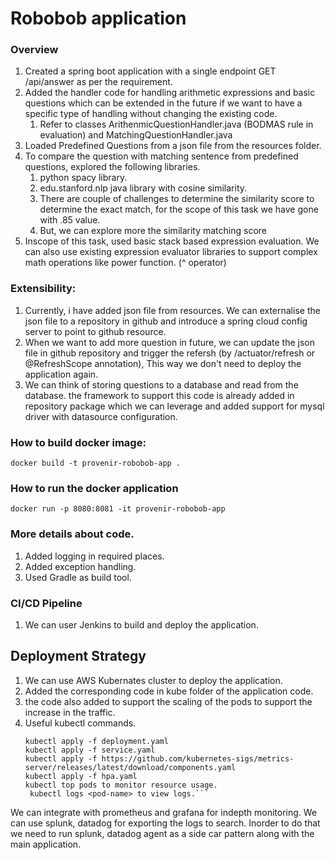 # Robobob application
### Overview

1. Created a spring boot application with a single endpoint GET /api/answer as per the requirement.
2. Added the handler code for handling arithmetic expressions and basic questions which can be extended in the future if we want to have a specific type of handling without changing the existing code.
   1. Refer to classes ArithenmicQuestionHandler.java (BODMAS rule in evaluation) and MatchingQuestionHandler.java
3. Loaded Predefined Questions from a json file from the resources folder.
4. To compare the question with matching sentence from predefined questions, explored the following libraries.
   1. python spacy library.
   2. edu.stanford.nlp java library with cosine similarity.
   3. There are couple of challenges to determine the similarity score to determine the exact match, for the scope of this task we have gone with .85 value. 
   4. But, we can explore more the similarity matching score
5. Inscope of this task, used basic stack based expression evaluation. We can also use existing expression evaluator libraries to support complex math operations like power function. (^ operator)

### Extensibility:
1. Currently, i have added json file from resources. We can externalise the json file to a repository in github and introduce a spring cloud config server to point to github resource.
2. When we want to add more question in future, we can update the json file in github repository and trigger the refersh (by /actuator/refresh or @RefreshScope annotation), This way we don't need to deploy the application again.
3. We can think of storing questions to a database and read from the database. the framework to support this code is already added in repository package which we can leverage and added support for mysql driver with datasource configuration.


### How to build docker image:
```docker build -t provenir-robobob-app .```
### How to run the docker application
```docker run -p 8080:8081 -it provenir-robobob-app```

### More details about code.
1. Added logging in required places.
2. Added exception handling.
3. Used Gradle as build tool.

### CI/CD Pipeline
1. We can user Jenkins to build and deploy the application.

## Deployment Strategy
1. We can use AWS Kubernates cluster to deploy the application.
2. Added the corresponding code in kube folder of the application code.
3. the code also added to support the scaling of the pods to support the increase in the traffic.
4. Useful kubectl commands.
   ```
   kubectl apply -f deployment.yaml
   kubectl apply -f service.yaml
   kubectl apply -f https://github.com/kubernetes-sigs/metrics-server/releases/latest/download/components.yaml
   kubectl apply -f hpa.yaml
   kubectl top pods to monitor resource usage.
    kubectl logs <pod-name> to view logs.```
We can integrate with prometheus and grafana for indepth monitoring.
We can use splunk, datadog for exporting the logs to search. Inorder to do that we need to run splunk, datadog agent as a side car pattern along with the main application.

